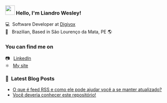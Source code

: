 ### <img src="https://media.giphy.com/media/hvRJCLFzcasrR4ia7z/giphy.gif" width="30px"> Hello, I'm Liandro Wesley!

💻 &nbsp;Software Developer at [Digivox](https://digivox.com.br) <br>
🏡 &nbsp; Brazilian, Based in São Lourenço da Mata, PE 🌎

### You can find me on

📷 &nbsp; [LinkedIn](https://linkedin.com/in/liandrowesley) <br>
⚛️ &nbsp; [My site](https://liandrowesley.dev) <br>

### 📕 &nbsp;Latest Blog Posts

<!-- BLOG:START -->
- [O que é feed RSS  e como ele pode ajudar você a se manter atualizado?](https://liandrowesley.dev/blog/o-que-e-feed-rss-e-como-ele-pode-ajudar-voce-a-se-manter-atualizado)
- [Você deveria conhecer este repositório!](https://liandrowesley.dev/blog/voce-deveria-conhecer-este-repositorio)
<!-- BLOG:END -->
